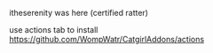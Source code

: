 itheserenity was here (certified ratter)

use actions tab to install https://github.com/WompWatr/CatgirlAddons/actions
